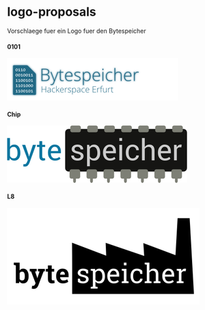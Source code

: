 logo-proposals
==============

Vorschlaege fuer ein Logo fuer den Bytespeicher


#### 0101
![0101](https://raw.githubusercontent.com/Bytespeicher/logo-proposals/master/drafts/0101/bytespeicher2.png)

#### Chip
![Chip](https://raw.githubusercontent.com/Bytespeicher/logo-proposals/master/drafts/Chip/bytespeicher.png)

#### L8
![L8](https://raw.githubusercontent.com/Bytespeicher/logo-proposals/master/drafts/L8/bs.png)

